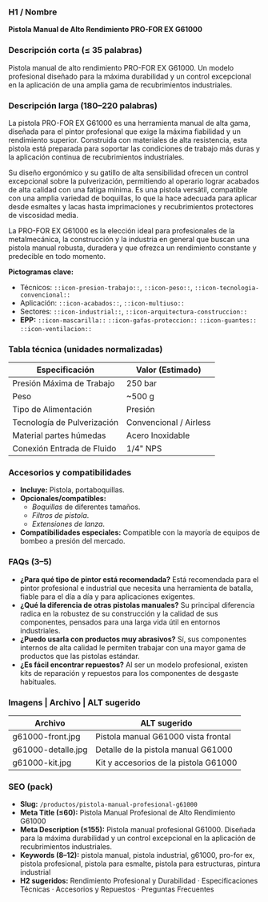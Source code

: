 ### H1 / Nombre
**Pistola Manual de Alto Rendimiento PRO-FOR EX G61000**

### Descripción corta (≤ 35 palabras)
Pistola manual de alto rendimiento PRO-FOR EX G61000. Un modelo profesional diseñado para la máxima durabilidad y un control excepcional en la aplicación de una amplia gama de recubrimientos industriales.

### Descripción larga (180–220 palabras)
La pistola PRO-FOR EX G61000 es una herramienta manual de alta gama, diseñada para el pintor profesional que exige la máxima fiabilidad y un rendimiento superior. Construida con materiales de alta resistencia, esta pistola está preparada para soportar las condiciones de trabajo más duras y la aplicación continua de recubrimientos industriales.

Su diseño ergonómico y su gatillo de alta sensibilidad ofrecen un control excepcional sobre la pulverización, permitiendo al operario lograr acabados de alta calidad con una fatiga mínima. Es una pistola versátil, compatible con una amplia variedad de boquillas, lo que la hace adecuada para aplicar desde esmaltes y lacas hasta imprimaciones y recubrimientos protectores de viscosidad media.

La PRO-FOR EX G61000 es la elección ideal para profesionales de la metalmecánica, la construcción y la industria en general que buscan una pistola manual robusta, duradera y que ofrezca un rendimiento constante y predecible en todo momento.

**Pictogramas clave:**
- Técnicos: `::icon-presion-trabajo::`, `::icon-peso::`, `::icon-tecnologia-convencional::`
- Aplicación: `::icon-acabados::`, `::icon-multiuso::`
- Sectores: `::icon-industrial::`, `::icon-arquitectura-construccion::`
- **EPP:** `::icon-mascarilla::` `::icon-gafas-proteccion::` `::icon-guantes::` `::icon-ventilacion::`

### Tabla técnica (unidades normalizadas)
| **Especificación** | **Valor (Estimado)** |
|---|---|
| Presión Máxima de Trabajo | 250 bar |
| Peso | ~500 g |
| Tipo de Alimentación | Presión |
| Tecnología de Pulverización | Convencional / Airless |
| Material partes húmedas | Acero Inoxidable |
| Conexión Entrada de Fluido | 1/4" NPS |

### Accesorios y compatibilidades
- **Incluye:** Pistola, portaboquillas.
- **Opcionales/compatibles:**
  - *Boquillas* de diferentes tamaños.
  - *Filtros de pistola*.
  - *Extensiones de lanza*.
- **Compatibilidades especiales:** Compatible con la mayoría de equipos de bombeo a presión del mercado.

### FAQs (3–5)
- **¿Para qué tipo de pintor está recomendada?** Está recomendada para el pintor profesional e industrial que necesita una herramienta de batalla, fiable para el día a día y para aplicaciones exigentes.
- **¿Qué la diferencia de otras pistolas manuales?** Su principal diferencia radica en la robustez de su construcción y la calidad de sus componentes, pensados para una larga vida útil en entornos industriales.
- **¿Puedo usarla con productos muy abrasivos?** Sí, sus componentes internos de alta calidad le permiten trabajar con una mayor gama de productos que las pistolas estándar.
- **¿Es fácil encontrar repuestos?** Al ser un modelo profesional, existen kits de reparación y repuestos para los componentes de desgaste habituales.

### Imagens | Archivo | ALT sugerido
| Archivo | ALT sugerido |
|---|---|
| g61000-front.jpg | Pistola manual G61000 vista frontal |
| g61000-detalle.jpg | Detalle de la pistola manual G61000 |
| g61000-kit.jpg | Kit y accesorios de la pistola G61000 |

### SEO (pack)
- **Slug:** `/productos/pistola-manual-profesional-g61000`
- **Meta Title (≤60):** Pistola Manual Profesional de Alto Rendimiento G61000
- **Meta Description (≤155):** Pistola manual profesional G61000. Diseñada para la máxima durabilidad y un control excepcional en la aplicación de recubrimientos industriales.
- **Keywords (8–12):** pistola manual, pistola industrial, g61000, pro-for ex, pistola profesional, pistola para esmalte, pistola para estructuras, pintura industrial
- **H2 sugeridos:** Rendimiento Profesional y Durabilidad · Especificaciones Técnicas · Accesorios y Repuestos · Preguntas Frecuentes